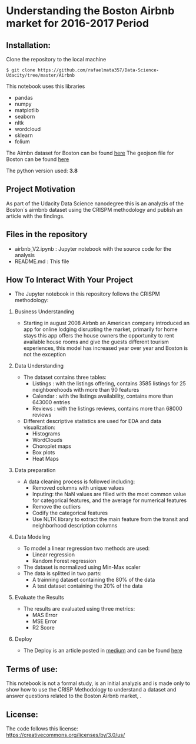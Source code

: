 # Understanding the Boston Airbnb market for 2016-2017 Period

## Installation:

Clone the repository to the local machine

`$ git clone https://github.com/rafaelmata357/Data-Science-Udacity/tree/master/Airbnb`

This notebook uses this libraries

- pandas
- numpy 
- matplotlib
- seaborn 
- nltk
- wordcloud
- sklearn
- folium

The Airnbn dataset for Boston can be found [here](https://www.kaggle.com/airbnb/boston)
The geojson file for Boston can be found [here](http://data.insideairbnb.com/united-states/ma/boston/2020-10-24/visualisations/neighbourhoods.geojson)

The python version used: **3.8**


## Project Motivation

As part of the Udacity Data Science nanodegree this is an analyzis of the Boston´s airnbnb dataset using the CRISPM methodology and publish an article with the findings.


## Files in the repository

- airbnb_V2.ipynb : Jupyter notebook with the source code for the analysis
- README.md : This file


## How To Interact With Your Project 

- The Jupyter notebook in this repository follows the CRISPM methodology:

1. Business Understanding

    - Starting in august 2008 Airbnb  an American company  introduced an app for online lodging disrupting the market,  primarily for home stays  this app offers  the house owners the opportunity to rent available house rooms and give the guests different tourism experiences, this model has increased year over year and Boston is not the exception

2. Data Understanding
    - The dataset contains three tables:
        - Listings : with the listings offering, contains 3585 listings for 25 neighborehoods with more than 90 features 
        - Calendar : with the listings availability, contains more than 643000 entries
        - Reviews  : with the listings reviews, contains more than 68000 reviews
    - Different descriptive statistics are used for EDA and data visualization:
        - Histograms
        - WordClouds
        - Choroplet maps
        - Box plots
        - Heat Maps

3. Data preparation
    - A data cleaning process is followed including:
        - Removed columns with unique values
        - Inputing: the NaN values are filled with the most common value for categorical features, and the average for numerical features
        - Remove the outliers
        - Codify the categorical features
        - Use NLTK library to extract the main feature from the transit and neighborhood description columns

4. Data Modeling
    - To model a linear regression two methods are used:
        - Linear regression
        - Random Forest regression
    - The dataset is normalized using Min-Max scaler
    - The data is splitted in two parts:
        - A trainning dataset containing the 80% of the data
        - A test dataset containing the 20% of the data

5. Evaluate the Results
    - The results are evaluated using three metrics:
        - MAS Error
        - MSE Error
        - R2 Score

6. Deploy
    - The Deploy is an article posted in [medium](https://medium.com/) and can be found [here](https://rafaelmata357.medium.com/a-guide-tour-to-the-boston-airbnbs-market-d7689ddf9d6c)


## Terms of use:

This notebook is not a formal study, is an initial analyzis and is made only to show how to use the CRISP Methodology to understand a dataset and answer questions related to the Boston  Airbnb market, . 

## License:

The code follows this license: https://creativecommons.org/licenses/by/3.0/us/
